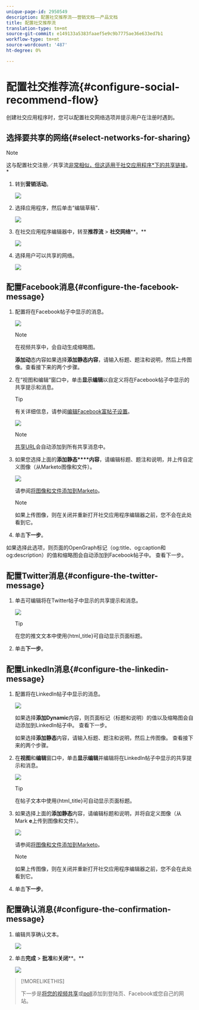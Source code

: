 ```yaml
---
unique-page-id: 2950549
description: 配置社交推荐流——营销文档——产品文档
title: 配置社交推荐流
translation-type: tm+mt
source-git-commit: e149133a5383faaef5e9c9b7775ae36e633ed7b1
workflow-type: tm+mt
source-wordcount: '487'
ht-degree: 0%

---
```



# 配置社交推荐流{#configure-social-recommend-flow}

创建社交应用程序时，您可以配置社交网络选项并提示用户在注册时遇到。

## 选择要共享的网络{#select-networks-for-sharing}

>[!NOTE]
>
>这与配置社交注册／共享流[非常相似，但这适用于社交应用程序&#x200B;*下的共享链接](configure-social-sign-up-share-flow.md)。*

1. 转到&#x200B;**营销活动**。

   ![](assets/login-marketing-activities-1.png)

1. 选择应用程序，然后单击“编辑草稿”****.****

   ![](assets/image2014-9-22-11-3a51-3a6.png)

1. 在社交应用程序编辑器中，转至&#x200B;**推荐流** > **社交网络****。**

   ![](assets/recommendedflow.png)

1. 选择用户可以共享的网络。

   ![](assets/socialnetworkschoose.png)

## 配置Facebook消息{#configure-the-facebook-message}

1. 配置将在Facebook帖子中显示的消息。

   ![](assets/image2014-9-22-11-3a53-3a21.png)

   >[!NOTE]
   >
   >在视频共享中，会自动生成缩略图。

   **添加动**&#x200B;态内容如果选择**添加静态内容**，请输入标题、题注和说明，然后上传图像。查看接下来的两个步骤。

1. 在“视图和编辑”窗口中，单击&#x200B;**显示编辑**&#x200B;以自定义将在Facebook帖子中显示的共享提示和消息。

   >[!TIP]
   >
   >有关详细信息，请参阅[编辑Facebook富帖子设置](../../../../product-docs/demand-generation/facebook/edit-facebook-rich-post-settings.md)。

   ![](assets/image2014-9-22-11-3a54-3a36.png)

   >[!NOTE]
   >
   >[共享URL](../../../../product-docs/demand-generation/social/social-functions/choose-the-share-url-for-a-social-app.md)会自动添加到所有共享消息中。

1. 如果您选择上面的&#x200B;**添加静态****内容**，请编辑标题、题注和说明，并上传自定义图像（从Marketo图像和文件）。

   ![](assets/image2014-9-22-11-3a55-3a14.png)

   请参阅[将图像和文件添加到Marketo](../../../../product-docs/demand-generation/images-and-files/add-images-and-files-to-marketo.md)。

   >[!NOTE]
   >
   >如果上传图像，则在关闭并重新打开社交应用程序编辑器之前，您不会在此处看到它。

1. 单击&#x200B;**下一步**。

如果选择此选项，则页面的OpenGraph标记（og:title、og:caption和og:description）的值和缩略图会自动添加到Facebook帖子中。 查看下一步。

## 配置Twitter消息{#configure-the-twitter-message}

1. 单击可编辑将在Twitter帖子中显示的共享提示和消息。

   ![](assets/image2014-9-22-12-3a2-3a40.png)

   >[!TIP]
   >
   >在您的推文文本中使用{html_title}可自动显示页面标题。

1. 单击&#x200B;**下一步**。

## 配置LinkedIn消息{#configure-the-linkedin-message}

1. 配置将在LinkedIn帖子中显示的消息。

   ![](assets/image2014-9-22-12-3a3-3a21.png)

   如果选择&#x200B;**添加Dynamic**&#x200B;内容，则页面标记（标题和说明）的值以及缩略图会自动添加到LinkedIn帖子中。 查看下一步。

   如果选择&#x200B;**添加静态**&#x200B;内容，请输入标题、题注和说明，然后上传图像。 查看接下来的两个步骤。

1. 在&#x200B;**视图**&#x200B;和&#x200B;**编辑**&#x200B;窗口中，单击&#x200B;**显示编辑**&#x200B;并编辑将在LinkedIn帖子中显示的共享提示和消息。

   ![](assets/image2014-9-22-12-3a3-3a38.png)

   >[!TIP]
   >
   >在帖子文本中使用{html_title}可自动显示页面标题。

1. 如果选择上面的&#x200B;**添加静态**&#x200B;内容，请编辑标题和说明，并将自定义图像（从Mark **e**&#x200B;上传到图像和文件）。

   ![](assets/image2014-9-22-12-3a4-3a43.png)

   请参阅[将图像和文件添加到Marketo](../../../../product-docs/demand-generation/images-and-files/add-images-and-files-to-marketo.md)。

   >[!NOTE]
   >
   >如果上传图像，则在关闭并重新打开社交应用程序编辑器之前，您不会在此处看到它。

1. 单击&#x200B;**下一步**。

## 配置确认消息{#configure-the-confirmation-message}

1. 编辑共享确认文本。

   ![](assets/image2014-9-22-12-3a5-3a30.png)

1. 单击&#x200B;**完成** > **批准**&#x200B;和&#x200B;**关闭****。**

   ![](assets/image2014-9-22-12-3a5-3a45.png)

>[!MORELIKETHIS]
>
>下一步是[将您的视频共享](customize-video-share-flow.md)或[poll](../../../../product-docs/demand-generation/social/creating-a-poll/create-a-poll.md)添加到登陆页、Facebook或您自己的网站。

